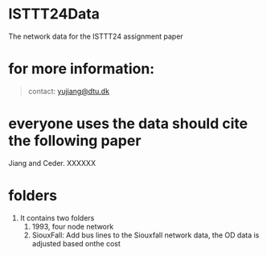 # ISTTT24Data
The network data for the ISTTT24 assignment paper 
# for more information:
> contact: yujiang@dtu.dk 
# everyone uses the data should cite the following paper 
Jiang and Ceder. XXXXXX
# folders
1. It contains two folders 
   1. 1993, four node network 
   2. SiouxFall: Add bus lines to the Siouxfall network data, the OD data is adjusted based onthe cost
